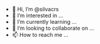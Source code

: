 - 👋 Hi, I’m @silvacrs
- 👀 I’m interested in ...
- 🌱 I’m currently learning ...
- 💞️ I’m looking to collaborate on ...
- 📫 How to reach me ...

<!---
silvacrs/silvacrs is a ✨ special ✨ repository because its `README.md` (this file) appears on your GitHub profile.
You can click the Preview link to take a look at your changes.
--->
